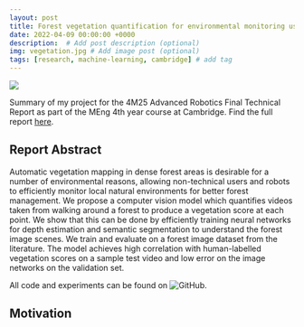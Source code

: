 ```yaml
---
layout: post
title: Forest vegetation quantification for environmental monitoring using hand-held cameras
date: 2022-04-09 00:00:00 +0000
description:  # Add post description (optional)
img: vegetation.jpg # Add image post (optional)
tags: [research, machine-learning, cambridge] # add tag
---
```


[![](https://img.shields.io/badge/GitHub-View%20on%20GitHub-blue?logo=GitHub)](https://github.com/Andrewwango/vegetation-segmentation)

Summary of my project for the 4M25 Advanced Robotics Final Technical Report as part of the MEng 4th year course at Cambridge. Find the full report [here](https://andrewwango.github.io/assets/pdf/4M25_Report_2_web.pdf).

## Report Abstract
Automatic vegetation mapping in dense forest areas is desirable for a number of environmental reasons, allowing non-technical users and robots to efficiently monitor local natural environments for better forest management. We propose a computer vision model which quantifies videos taken from walking around a forest to produce a vegetation score at each point. We show that this can be done by efficiently training neural networks for depth estimation and semantic segmentation to understand the forest image scenes. We train and evaluate on a forest image dataset from the literature. The model achieves high correlation with human-labelled vegetation scores on a sample test video and low error on the image networks on the validation set. 

All code and experiments can be found on ![GitHub](https://github.com/Andrewwango/vegetation-segmentation).

## Motivation

